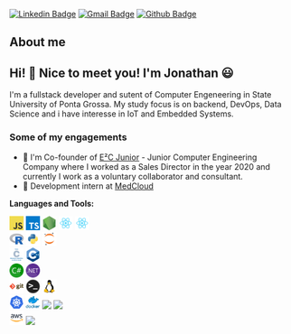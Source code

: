 [![Linkedin Badge](https://img.shields.io/badge/-LinkedIn-blue?style=flat-square&logo=Linkedin&logoColor=white&link=https://www.linkedin.com/in/jonathan-lucas-de-matos-diniz-53ab7182/)](https://www.linkedin.com/in/jonathan-lucas-de-matos-diniz-53ab7182/)
[![Gmail Badge](https://img.shields.io/badge/-Gmail-c14438?style=flat-square&logo=Gmail&logoColor=white&link=mailto:jonathan.luca.m@gmail.com)](mailto:jonathan.lucas.m@gmail.com)
[![Github Badge](https://img.shields.io/badge/-Github-000?style=flat-square&logo=Github&logoColor=white&link=https://github.com/jonathanlucasmd)](https://github.com/jonathanlucasmd )

## About me

## Hi! 👋  Nice to meet you! I'm Jonathan 😃

  I'm a fullstack developer and sutent of Computer Engeneering in State University of Ponta Grossa. My study focus is on backend, DevOps, Data Science and i have interesse in IoT and Embedded Systems.
 
 ### **Some of my engagements**
  - 🚀 I'm Co-founder of [E²C Junior](https://e2cjunior.com/) - Junior Computer Engineering Company where I worked as a Sales Director in the year 2020 and currently I work as a voluntary collaborator and consultant.
  - 🏥 Development intern at [MedCloud](https://medcloud.link/?gclid=Cj0KCQiA8dH-BRD_ARIsAC24umZxiLBPQaF3BXrpbmk3M_SgI4wNkCKM18LG-ewQVPWv1KNI-VXiZcIaArXVEALw_wcB)
  


**Languages and Tools:**
<!-- JavaScript --><code><img height="25" src="https://raw.githubusercontent.com/github/explore/80688e429a7d4ef2fca1e82350fe8e3517d3494d/topics/javascript/javascript.png"></code>
<!-- TypeScript --><code><img height="25" src="https://raw.githubusercontent.com/github/explore/80688e429a7d4ef2fca1e82350fe8e3517d3494d/topics/typescript/typescript.png"></code>
<!-- NodeJs --><code><img height="25" src="https://raw.githubusercontent.com/github/explore/80688e429a7d4ef2fca1e82350fe8e3517d3494d/topics/nodejs/nodejs.png"></code>
<!-- react --><code><img height="25" src="https://raw.githubusercontent.com/github/explore/80688e429a7d4ef2fca1e82350fe8e3517d3494d/topics/react/react.png"></code>
<!-- react-native --><code><img height="25" src="https://raw.githubusercontent.com/github/explore/80688e429a7d4ef2fca1e82350fe8e3517d3494d/topics/react-native/react-native.png"> <br /></code>
<!-- R --><code><img height="25" src="https://raw.githubusercontent.com/github/explore/80688e429a7d4ef2fca1e82350fe8e3517d3494d/topics/r/r.png"></code>
<!-- python --><code><img height="25" src="https://raw.githubusercontent.com/github/explore/80688e429a7d4ef2fca1e82350fe8e3517d3494d/topics/python/python.png"></code>
<!-- jupyter-notebook --><code><img height="25" src="https://raw.githubusercontent.com/github/explore/80688e429a7d4ef2fca1e82350fe8e3517d3494d/topics/jupyter-notebook/jupyter-notebook.png"></code>
<br/>
<!-- C --><code><img height="25" src="https://raw.githubusercontent.com/github/explore/80688e429a7d4ef2fca1e82350fe8e3517d3494d/topics/c/c.png"></code>
<!-- C++ --><code><img height="25" src="https://raw.githubusercontent.com/github/explore/80688e429a7d4ef2fca1e82350fe8e3517d3494d/topics/cpp/cpp.png"></code>
<br/>
<!-- C# --><code><img height="25" src="https://raw.githubusercontent.com/github/explore/80688e429a7d4ef2fca1e82350fe8e3517d3494d/topics/csharp/csharp.png"></code>
<!-- .NET --><code><img height="25" src="https://raw.githubusercontent.com/github/explore/80688e429a7d4ef2fca1e82350fe8e3517d3494d/topics/dotnet/dotnet.png"></code>
<br/>

<!-- git --><code><img height="25" src="https://raw.githubusercontent.com/github/explore/80688e429a7d4ef2fca1e82350fe8e3517d3494d/topics/git/git.png"></code>
<!-- terminal --><code><img height="25" src="https://raw.githubusercontent.com/github/explore/80688e429a7d4ef2fca1e82350fe8e3517d3494d/topics/terminal/terminal.png"></code>
<!-- linux --><code><img height="25" src="https://raw.githubusercontent.com/github/explore/80688e429a7d4ef2fca1e82350fe8e3517d3494d/topics/linux/linux.png"></code>
<br/>
<!-- kubernets --><code><img height="25" src="https://raw.githubusercontent.com/github/explore/80688e429a7d4ef2fca1e82350fe8e3517d3494d/topics/kubernetes/kubernetes.png"></code>
<!-- docker --><code><img height="25" src="https://raw.githubusercontent.com/github/explore/80688e429a7d4ef2fca1e82350fe8e3517d3494d/topics/docker/docker.png"></code>
<!-- jenkins --><code><img height="25"
src="https://p7.hiclipart.com/preview/811/817/139/jenkins-continuous-integration-build-automation-continuous-delivery-software-build-integration-thumbnail.jpg"></code>
<!-- sonarqube --><code><img height="25" src="https://www.sonarqube.org/logos/index/sonarqube-logo.png"></code>
<br/>

<!-- Aws --><code><img height="25" src="https://raw.githubusercontent.com/github/explore/80688e429a7d4ef2fca1e82350fe8e3517d3494d/topics/aws/aws.png"></code>
<!-- GCP --><code><img height="25" src="https://cdn.iconscout.com/icon/free/png-512/google-cloud-2038785-1721675.png"></code>
